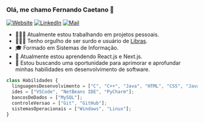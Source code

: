 ### Olá, me chamo Fernando Caetano :wave:

[![Website](https://img.shields.io/badge/Website-fercaetano.vercel.app-informational?style=flat-square&color=0e7258&logo=vercel&logoColor=white)](https://fercaetano.vercel.app/)
[![LinkedIn](https://img.shields.io/badge/LinkedIn-Fernando_Caetano-informational?style=flat-square&logo=linkedin&logoColor=white)](https://www.linkedin.com/in/fercaetano/)
[![Mail](https://img.shields.io/badge/Gmail-fernkndy@gmail.com-informational?style=flat-square&color=EA4335&logo=gmail&logoColor=white)](mailto:fernkndy@gmail.com?subject=Olá!)

- 👨🏻‍💻 Atualmente estou trabalhando em projetos pessoais.
- 🧏🏻‍♂️ Tenho orgulho de ser surdo e usuário de [Libras](https://www.libras.com.br/).
- 🎓 Formado em Sistemas de Informação.
- 🌱 Atualmente estou aprendendo React.js e Next.js.
- 🚀 Estou buscando uma oportunidade para aprimorar e aprofundar minhas habilidades em desenvolvimento de software.


```javascript
class Habilidades {
  linguagensDesenvolvimento = ["C", "C++", "Java", "HTML", "CSS", "JavaScript", "Node.JS", "SQL", "Python", "PHP"];
  ides = ["VSCode", "NetBeans IDE", "PyCharm"];
  bancosDeDados = ["MySQL"];
  controleVersao = ["Git", "GitHub"];
  sistemasOperacionais = ["Windows", "Linux"];
}
```
